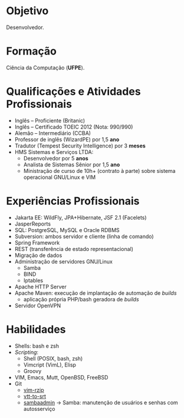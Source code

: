 # Objetivo

Desenvolvedor.

# Formação

Ciência da Computação (**UFPE**).

# Qualificações e Atividades Profissionais

- Inglês – Proficiente (Britanic)
- Inglês – Certificado TOEIC 2012 (Nota: 990/990)
- Alemão – Intermediário (CCBA)
- Professor de inglês (WizardPE) por 1,5 **ano**
- Tradutor (Tempest Security Intelligence) por 3 **meses**
- HMS Sistemas e Serviços LTDA:
  - Desenvolvedor por 5 **anos**
  - Analista de Sistemas Sênior por 1,5 **ano**
  - Ministração de curso de 10h+ (contrato à parte) sobre sistema operacional
    GNU/Linux e VIM

# Experiências Profissionais

- Jakarta EE: WildFly, JPA+Hibernate, JSF 2.1 (Facelets)
- JasperReports
- SQL: PostgreSQL, MySQL e Oracle RDBMS
- Subversion: ambos servidor e cliente (linha de comando)
- Spring Framework
- REST (transferência de estado representacional)
- Migração de dados
- Administração de servidores GNU/Linux
  - Samba
  - BIND
  - Iptables
- Apache HTTP Server
- Apache Maven: execução de implantação de automação de *builds*
  - aplicação própria PHP/bash geradora de *builds*
- Servidor OpenVPN

# Habilidades

- Shells: bash e zsh
- *Scripting*:
  - Shell (POSIX, bash, zsh)
  - Vimcript (VimL), Elisp
  - Groovy
- VIM, Emacs, Mutt, OpenBSD, FreeBSD
- Git
  - [vim-rzip](https://github.com/lbrayner/vim-rzip)
  - [vtt-to-srt](https://github.com/lbrayner/vtt-to-srt)
  - [sambaadmin](https://github.com/lbrayner/sambaadmin) → Samba: manutenção de
    usuários e senhas com autosserviço
